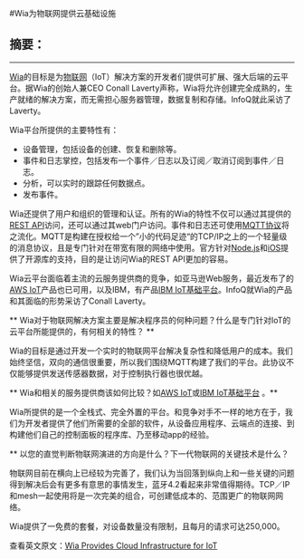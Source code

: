 #Wia为物联网提供云基础设施 

## 摘要：


--------------------------------------------------
[Wia](http://www.wia.io/)的目标是为[物联网](http://www.infoq.com/iot)（IoT）解决方案的开发者们提供可扩展、强大后端的云平台。据Wia的创始人兼CEO Conall Laverty声称，Wia将允许创建完全成熟的，生产就绪的解决方案，而无需担心服务器管理，数据复制和存储。InfoQ就此采访了Laverty。

Wia平台所提供的主要特性有：

* 设备管理，包括设备的创建、恢复和删除等。
* 事件和日志掌控，包括发布一个事件／日志以及订阅／取消订阅到事件／日志。
* 分析，可以实时的跟踪任何数据点。
* 发布事件。

Wia还提供了用户和组织的管理和认证。所有的Wia的特性不仅可以通过其提供的[REST API](http://docs.wia.io/)访问，还可以通过其web门户访问。事件和日志还可使用[MQTT协议](http://mqtt.org/)将之流化。MQTT是构建在授权给一个”小的代码足迹“的TCP/IP之上的一个轻量级的消息协议，且是专门针对在带宽有限的网络中使用。官方针对[Node.js](https://github.com/wiaio/wia-nodejs-sdk)和[iOS](https://github.com/wiaio/wia-ios-sdk)提供了开源库的支持，目的是让访问Wia的REST API更加的容易。

Wia云平台面临着主流的云服务提供商的竞争，如亚马逊Web服务，最近发布了的[AWS IoT](http://www.infoq.com/news/2015/12/aws-iot)产品也已可用，以及IBM，有产品[IBM IoT基础平台](http://www.infoq.com/news/2015/12/ibm-iot-watson)。InfoQ就Wia的产品和其面临的形势采访了Conall Laverty。


** Wia对于物联网解决方案主要是解决程序员的何种问题？什么是专门针对IoT的云平台所能提供的，有何相关的特性？ **
>>
Wia的目标是通过开发一个实时的物联网平台解决复杂性和降低用户的成本。我们始终坚信，双向的通信很重要，所以我们围绕MQTT构建了我们的平台。此协议不仅能够提供发送传感器数据，对于控制执行器也很优越。

** Wia和相关的服务提供商该如何比较？如[AWS IoT](http://www.infoq.com/news/2015/12/aws-iot)或[IBM IoT基础平台](http://www.infoq.com/news/2015/12/ibm-iot-watson) 。**
>>
Wia所提供的是一个全栈式、完全外置的平台。和竞争对手不一样的地方在于，我们为开发者提供了他们所需要的全部的软件，从设备应用程序、云端点的连接、到构建他们自己的控制面板的程序库、乃至移动app的经验。

** 以您的直觉判断物联网演进的方向是什么？下一代物联网的关键技术是什么？
>>
物联网目前在横向上已经较为完善了，我们认为当回落到纵向上和一些关键的问题得到解决后会有更多有意思的事情发生，蓝牙4.2看起来非常值得期待。TCP／IP和mesh一起使用将是一次完美的组合，可创建低成本的、范围更广的物联网网络。

Wia提供了一免费的套餐，对设备数量没有限制，且每月的请求可达250,000。

查看英文原文：[Wia Provides Cloud Infrastructure for IoT](http://www.infoq.com/news/2016/01/wia-iot-cloud-platform)
